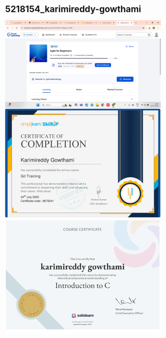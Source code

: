 # 5218154_karimireddy-gowthami
![alt text](image.png)
![alt text](image-1.png)
![alt text](image-2.png)